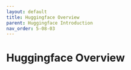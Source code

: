 ```yaml
---
layout: default
title: Huggingface Overview
parent: Huggingface Introduction
nav_order: 5-08-03
---
```


# Huggingface Overview

